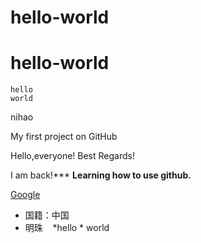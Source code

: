 
hello-world
======================

# hello-world

    hello
    world
        
nihao 

My first project on GitHub


Hello,everyone!
Best Regards!

I am back!***
**Learning how to use github.**

[Google](https://www.google.com/ncr)

* 国籍：中国
* 明珠   
     *hello
         * world
